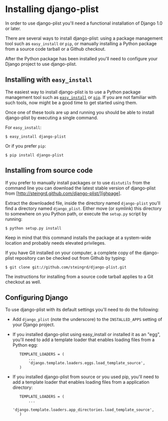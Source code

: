 # Installing django-plist #

In order to use django-plist you'll need a functional installation of Django
1.0 or later.

There are several ways to install django-plist: using a package management tool
such as `easy_install` or `pip`, or manually installing a Python package from a
source code tarball or a Github checkout.

After the Python package has been installed you'll need to configure your
Django project to use django-plist.

## Installing with `easy_install` ##

The easiest way to install django-plist is to use a Python package management
tool such as [`easy_install`][easy] or [`pip`][pip]. If you are not familiar
with such tools, now might be a good time to get started using them. 

Once one of these tools are up and running you should be able to install
django-plist by executing a single command.

For `easy_install`:

    $ easy_install django-plist

Or if you prefer `pip`:

    $ pip install django-plist

  [easy]: http://peak.telecommunity.com/DevCenter/EasyInstall
  [pip]: http://pypi.python.org/pypi/pip/

## Installing from source code ##

If you prefer to manually install packages or to use `distutils` from the
command line you can download the latest stable version of django-plist from
[http://steingrd.github.com/django-plist/][ghpage].

Extract the downloaded file, inside the directory named
`django-plist` you'll find a directory named `django_plist`. Either move (or
symlink) this directory to somewhere on you Python path, or execute the
`setup.py` script by running:

    $ python setup.py install

Keep in mind that this command installs the package at a system-wide location
and probably needs elevated privileges.

If you have Git installed on your computer, a complete copy of the
django-plist repository can be checked out from Github by typing:

    $ git clone git://github.com/steingrd/django-plist.git

The instructions for installing from a source code tarball applies to a Git
checkout as well.

  [ghpage]: http://steingrd.github.com/django-plist/

## Configuring Django ##

To use django-plist with its default settings you'll need to do the following:

* Add `django_plist` (note the underscore) to the `INSTALLED_APPS` setting of
   your Django project.

* If you installed django-plist using easy_install or installed it as an
  "egg", you'll need to add a template loader that enables loading files from
  a Python egg:

         TEMPLATE_LOADERS = (
             ...
             'django.template.loaders.eggs.load_template_source',
         )

* If you installed django-plist from source or you used pip, you'll need to
  add a template loader that enables loading files from a application
  directory:

         TEMPLATE_LOADERS = (
             ...
             'django.template.loaders.app_directories.load_template_source',
         )
